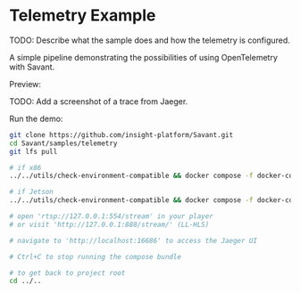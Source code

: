 # Telemetry Example

TODO: Describe what the sample does and how the telemetry is configured. 

A simple pipeline demonstrating the possibilities of using OpenTelemetry with Savant.

Preview:

TODO: Add a screenshot of a trace from Jaeger.

Run the demo:

```bash
git clone https://github.com/insight-platform/Savant.git
cd Savant/samples/telemetry
git lfs pull

# if x86
../../utils/check-environment-compatible && docker compose -f docker-compose.x86.yml up

# if Jetson
../../utils/check-environment-compatible && docker compose -f docker-compose.l4t.yml up

# open 'rtsp://127.0.0.1:554/stream' in your player
# or visit 'http://127.0.0.1:888/stream/' (LL-HLS)

# navigate to 'http://localhost:16686' to access the Jaeger UI

# Ctrl+C to stop running the compose bundle

# to get back to project root
cd ../..
```

